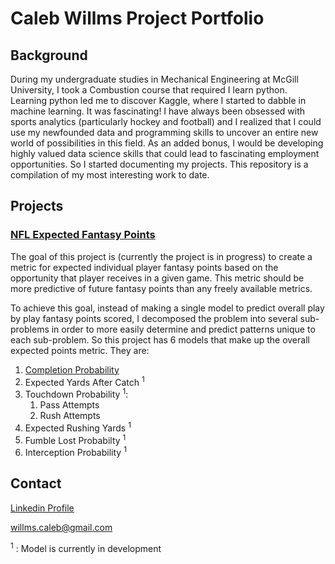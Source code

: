 # Caleb Willms Project Portfolio

## Background

During my undergraduate studies in Mechanical Engineering at McGill University, I took a Combustion course that required I learn python. Learning python led me to discover Kaggle, where I started to dabble in machine learning. It was fascinating! I have always been obsessed with sports analytics (particularly hockey and football) and I realized that I could use my newfounded data and programming skills to uncover an entire new world of possibilities in this field. As an added bonus, I would be developing highly valued data science skills that could lead to fascinating employment opportunities. So I started documenting my projects. This repository is a compilation of my most interesting work to date.

## Projects

### [NFL Expected Fantasy Points](https://github.com/willmscaleb/Personal-Data-Projects/tree/main/NFL%20Expected%20Fantasy%20Points)
The goal of this project is (currently the project is in progress) to create a metric for expected individual player fantasy points based on the opportunity that player receives in a given game. This metric should be more predictive of future fantasy points than any freely available metrics.

To achieve this goal, instead of making a single model to predict overall play by play fantasy points scored, I decomposed the problem into several sub-problems in order to more easily determine and predict patterns unique to each sub-problem. So this project has 6 models that make up the overall expected points metric. They are:
1. [Completion Probability](https://github.com/willmscaleb/Personal-Data-Projects/tree/main/NFL%20Expected%20Fantasy%20Points/Completion%20Probability%20Model)
2. Expected Yards After Catch <sup>1</sup>
3. Touchdown Probability <sup>1</sup>:
    1. Pass Attempts
    2. Rush Attempts
4. Expected Rushing Yards <sup>1</sup>
5. Fumble Lost Probabilty <sup>1</sup>
6. Interception Probability <sup>1</sup>

## Contact
[Linkedin Profile](https://www.linkedin.com/in/calebwillms/)

willms.caleb@gmail.com


<sup>1</sup> : Model is currently in development


